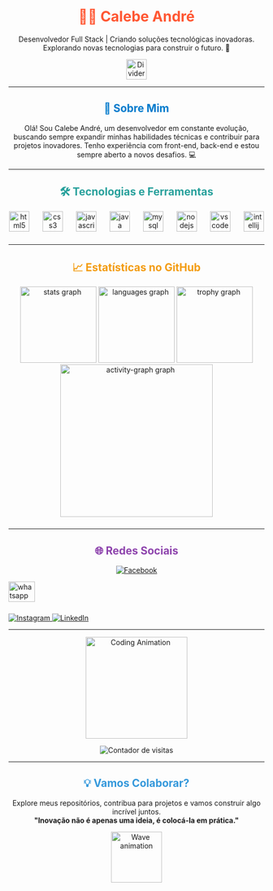 <h1 align="center">
  <span style="color: #FF5733;">👨‍💻 Calebe André</span>
</h1>

<p align="center">
  Desenvolvedor Full Stack | Criando soluções tecnológicas inovadoras.<br>
  Explorando novas tecnologias para construir o futuro. 🚀
</p>

<div align="center">
  <img src="https://user-images.githubusercontent.com/74038190/212284158-e840e285-664b-44d7-b79b-e264b5e54825.gif" height="40" alt="Divider" />
</div>

---

<h2 align="center" style="color: #007acc;">🌟 Sobre Mim</h2>

<p align="center">
Olá! Sou Calebe André, um desenvolvedor em constante evolução, buscando sempre expandir minhas habilidades técnicas e contribuir para projetos inovadores. Tenho experiência com front-end, back-end e estou sempre aberto a novos desafios. 💻
</p>

---

<h2 align="center" style="color: #29a19c;">🛠️ Tecnologias e Ferramentas</h2>

<div align="center">
  <img src="https://cdn.jsdelivr.net/gh/devicons/devicon/icons/html5/html5-plain-wordmark.svg" height="40" alt="html5 logo"  />
  <img width="18" />
  <img src="https://cdn.jsdelivr.net/gh/devicons/devicon/icons/css3/css3-plain-wordmark.svg" height="40" alt="css3 logo"  />
  <img width="18" />
  <img src="https://cdn.jsdelivr.net/gh/devicons/devicon/icons/javascript/javascript-plain.svg" height="40" alt="javascript logo"  />
  <img width="18" />
  <img src="https://cdn.jsdelivr.net/gh/devicons/devicon/icons/java/java-original-wordmark.svg" height="40" alt="java logo"  />
  <img width="18" />
  <img src="https://cdn.jsdelivr.net/gh/devicons/devicon/icons/mysql/mysql-original-wordmark.svg" height="40" alt="mysql logo"  />
  <img width="18" />
  <img src="https://cdn.jsdelivr.net/gh/devicons/devicon/icons/nodejs/nodejs-original-wordmark.svg" height="40" alt="nodejs logo"  />
  <img width="18" />
  <img src="https://cdn.jsdelivr.net/gh/devicons/devicon/icons/vscode/vscode-original-wordmark.svg" height="40" alt="vscode logo"  />
  <img width="18" />
  <img src="https://cdn.jsdelivr.net/gh/devicons/devicon/icons/intellij/intellij-original.svg" height="40" alt="intellij logo"  />
</div>

###

###

---

<h2 align="center" style="color: #f39c12;">📈 Estatísticas no GitHub</h2>

<div align="center">
  <img src="https://github-readme-stats.vercel.app/api?username=Calebe022&hide_title=false&hide_rank=false&show_icons=true&include_all_commits=true&count_private=true&disable_animations=false&theme=yeblu&locale=en&hide_border=false&order=1" height="150" alt="stats graph"  />
  <img src="https://github-readme-stats.vercel.app/api/top-langs?username=Calebe022&locale=en&hide_title=false&layout=compact&card_width=320&langs_count=5&theme=midnight-purple&hide_border=false&order=2" height="150" alt="languages graph"  />
  <img src="https://github-profile-trophy.vercel.app?username=Calebe022&theme=radical&column=-1&row=1&margin-w=8&margin-h=8&no-bg=false&no-frame=false&order=4" height="150" alt="trophy graph"  />
  <img src="https://github-readme-activity-graph.vercel.app/graph?username=Calebe022&radius=16&theme=synthwave-84&area=true&order=5" height="300" alt="activity-graph graph"  />
</div>

###

---

<h2 align="center" style="color: #8e44ad;">🌐 Redes Sociais</h2>

<p align="center">
   <a href="https://www.facebook.com/profile.php?id=100081291887286&locale=pt_BR" target="_blank">
    <img src="https://img.shields.io/static/v1?message=Facebook&logo=facebook&label=&color=1877F2&logoColor=white&labelColor=&style=for-the-badge" alt="Facebook" />
  </a>
  <div align="left">
  <a href="https://api.whatsapp.com/send?phone=558882263033&text=Slv%20a%C3%AD%20Calebe" target="_blank">
    <img src="https://raw.githubusercontent.com/maurodesouza/profile-readme-generator/master/src/assets/icons/social/whatsapp/default.svg" width="52" height="40" alt="whatsapp logo"  />
  </a>
</div>

###
  <a href="https://www.instagram.com/calebe_am/" target="_blank">
    <img src="https://img.shields.io/static/v1?message=Instagram&logo=instagram&label=&color=E4405F&logoColor=white&labelColor=&style=for-the-badge" alt="Instagram" />
  </a>
  <a href="https://www.linkedin.com/in/calebe-andr%C3%A9-385b36303/" target="_blank">
    <img src="https://img.shields.io/static/v1?message=LinkedIn&logo=linkedin&label=&color=0077B5&logoColor=white&labelColor=&style=for-the-badge" alt="LinkedIn" />
  </a>
</p>

---

<p align="center">
  <img src="https://media.giphy.com/media/ZVik7pBtu9dNS/giphy.gif" height="200" alt="Coding Animation" />
</p>

<p align="center">
  <img src="https://profile-counter.glitch.me/Calebe022/count.svg" alt="Contador de visitas" />
</p>

---

<h2 align="center" style="color: #3498db;">💡 Vamos Colaborar?</h2>

<p align="center">
  Explore meus repositórios, contribua para projetos e vamos construir algo incrível juntos.<br>
  <strong>"Inovação não é apenas uma ideia, é colocá-la em prática."</strong>
</p>

<div align="center">
  <img src="https://user-images.githubusercontent.com/74038190/212284145-bf2c01a8-c448-4f1a-b911-996024c84606.gif" height="100" alt="Wave animation" />
</div>

